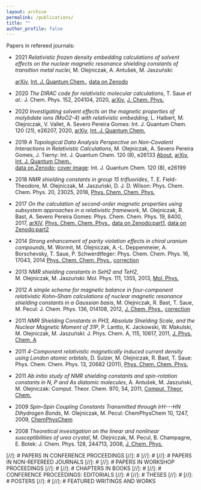 ```yaml
---
layout: archive
permalink: /publications/
title: ""
author_profile: false
---
```


Papers in refereed journals:

* 2021
  *Relativistic frozen density embedding calculations of solvent effects on the nuclear magnetic resonance shielding constants of transition metal nuclei*,
  M. Olejniczak, A. Antušek, M. Jaszuński:

  [arXiv](https://arxiv.org/abs/2106.00763),
  [Int. J. Quantum Chem.](https://onlinelibrary.wiley.com/doi/10.1002/qua.26789),
  [data on Zenodo](https://zenodo.org/record/4883729#.YRjKoHXnhH4)

* 2020 
  *The DIRAC code for relativistic molecular calculations*, 
  T. Saue *et al.*: 
  J. Chem. Phys. 152, 204104, 2020, 
  [arXiv](https://arxiv.org/abs/2002.06121), 
  [J. Chem. Phys.](https://aip.scitation.org/doi/full/10.1063/5.0004844) 

* 2020 
  *Investigating solvent effects on the magnetic properties of molybdate ions (MoO2-4) with relativistic embedding*, 
  L. Halbert, M. Olejniczak, V. Vallet, A. Severo Pereira Gomes: 
  Int. J. Quantum Chem. 120 (21), e26207, 2020,
  [arXiv](https://arxiv.org/abs/1912.06192), 
  [Int. J. Quantum Chem.](https://onlinelibrary.wiley.com/doi/abs/10.1002/qua.26207)

* 2019 
  *A Topological Data Analysis Perspective on Non-Covalent Interactions in Relativistic Calculations*, 
  M. Olejniczak, A. Severo Pereira Gomes, J. Tierny:
  Int. J. Quantum Chem. 120 (8), e26133 
  [About](../research/published/tda_rho_ijqc2019), 
  [arXiv](https://arxiv.org/abs/1908.00911), 
  [Int. J. Quantum Chem.](https://onlinelibrary.wiley.com/doi/10.1002/qua.26133),  
  [data on Zenodo](https://zenodo.org/record/3358788#.XhIEz9-E45k);
  [cover image](https://onlinelibrary.wiley.com/doi/abs/10.1002/qua.26199): Int. J. Quantum Chem. 120 (8), e26199

* 2018 *NMR shielding constants in group 15 trifluorides*, 
  T. E. Field-Theodore, M. Olejniczak, M. Jaszuński, D. J. D. Wilson:
  Phys. Chem. Chem. Phys. 20, 23025, 2018, 
  [Phys. Chem. Chem. Phys.](https://pubs.rsc.org/en/content/articlelanding/2018/cp/c8cp04056g/unauth#!divAbstract)

* 2017 
  *On the calculation of second-order magnetic properties using subsystem approaches in a relativistic framework*, 
  M. Olejniczak, R. Bast, A. Severo Pereira Gomes: 
  Phys. Chem. Chem. Phys. 19, 8400, 2017, 
  [arXiV](https://arxiv.org/abs/1610.04280), 
  [Phys. Chem. Chem. Phys.](https://pubs.rsc.org/en/content/articlelanding/2017/cp/c6cp08561j/unauth#!divAbstract), 
  [data on Zenodo:part1](https://zenodo.org/deposit/291373), [data on Zenodo:part2](https://zenodo.org/deposit/179667)

* 2014 
  *Strong enhancement of parity violation effects in chiral uranium compounds*, 
  M. Wormit, M. Olejniczak, A.-L. Deppenmeier, A. Borschevsky, T. Saue, P. Schwerdtfeger: 
  Phys. Chem. Chem. Phys. 16, 17043, 2014 
  [Phys. Chem. Chem. Phys.](https://pubs.rsc.org/en/content/articlelanding/cp/2014/c4cp01904k#!divAbstract), 
  [correction](https://pubs.rsc.org/en/content/articlepdf/2014/cp/c4cp90164a)

* 2013 
  *NMR shielding constants in SeH2 and TeH2*,  
  M. Olejniczak, M. Jaszuński: 
  Mol. Phys. 111, 1355, 2013, 
  [Mol. Phys.](https://www.tandfonline.com/doi/abs/10.1080/00268976.2013.793839)

* 2012 
  *A simple scheme for magnetic balance in four-component relativistic Kohn–Sham calculations of nuclear magnetic resonance shielding constants in a Gaussian basis*, 
  M. Olejniczak, R. Bast, T. Saue, M. Pecul: 
  J. Chem. Phys. 136, 014108, 2012, 
  [J. Chem. Phys.](https://aip.scitation.org/doi/citedby/10.1063/1.3671390), 
  [correction](https://aip.scitation.org/doi/full/10.1063/1.4725184)

* 2011 
  *NMR Shielding Constants in PH3, Absolute Shielding Scale, and the Nuclear Magnetic Moment of 31P*, 
  P. Lantto, K. Jackowski, W. Makulski, M. Olejniczak, M. Jaszuński: 
  J. Phys. Chem. A, 115, 10617, 2011, 
  [J. Phys. Chem. A](https://pubs.acs.org/doi/abs/10.1021/jp2052739)

* 2011 
  *4-Component relativistic magnetically induced current density using London atomic orbitals*, 
  D. Sulzer, M. Olejniczak, R. Bast, T. Saue: 
  Phys. Chem. Chem. Phys. 13, 20682 (2011), 
  [Phys. Chem. Chem. Phys.](https://pubs.rsc.org/en/content/articlelanding/2011/cp/c1cp22457c/unauth#!divAbstract)

* 2011 
  *Ab initio study of NMR shielding constants and spin-rotation constants in N, P and As diatomic molecules*, 
  A. Antušek, M. Jaszuński, M. Olejniczak: 
  Comput. Theor. Chem. 970, 54, 2011, 
  [Comput. Theor. Chem.](https://www.sciencedirect.com/science/article/abs/pii/S2210271X11002854)

* 2009 
  *Spin–Spin Coupling Constants Transmitted through IrH---HN Dihydrogen Bonds*, 
  M. Olejniczak, M. Pecul: 
  ChemPhysChem 10, 1247, 2009, 
  [ChemPhysChem](https://chemistry-europe.onlinelibrary.wiley.com/doi/abs/10.1002/cphc.200800817)

* 2008 
  *Theoretical investigation on the linear and nonlinear susceptibilities of urea crystal*, 
  M. Olejniczak, M. Pecul, B. Champagne, E. Botek: 
  J. Chem. Phys. 128, 244713, 2008, 
  [J. Chem. Phys.](http://aip.scitation.org/doi/10.1063/1.2938376)


[//]: # PAPERS IN CONFERENCE PROCEEDINGS
[//]: # 
[//]: # 
[//]: # PAPERS IN NON-REFEREED JOURNALS
[//]: # 
[//]: # PAPERS IN WORKSHOP PROCEEDINGS
[//]: # 
[//]: # CHAPTERS IN BOOKS
[//]: # 
[//]: # CONFERENCE PROCEEDINGS: EDITORIALS
[//]: # 
[//]: # THESES
[//]: # 
[//]: # POSTERS
[//]: # 
[//]: # FEATURED WRITINGS AND WORKS



